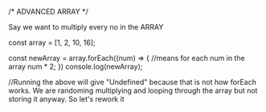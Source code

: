 /* ADVANCED ARRAY */

Say we want to multiply every no in the ARRAY

const array = [1, 2, 10, 16];

const newArray = array.forEach((num) => { //means for each num in the array
    num * 2;
})
console.log(newArray);

//Running the above will give "Undefined" because that is not how forEach works.
We are randoming multiplying and looping through the array but not storing it anyway.
So let's rework it

